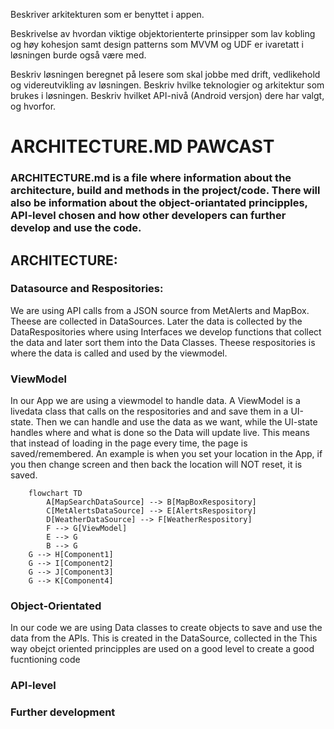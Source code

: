 Beskriver arkitekturen som er benyttet i appen.

Beskrivelse av hvordan viktige objektorienterte prinsipper som
lav kobling og høy kohesjon samt design patterns som MVVM
og UDF er ivaretatt i løsningen burde også være med.

Beskriv løsningen beregnet på lesere som skal jobbe med drift,
vedlikehold og videreutvikling av løsningen. Beskriv hvilke
teknologier og arkitektur som brukes i løsningen. Beskriv hvilket
API-nivå (Android versjon) dere har valgt, og hvorfor.


# ARCHITECTURE.MD PAWCAST
### ARCHITECTURE.md is a file where information about the architecture, build and methods in the project/code. There will also be information about the object-oriantated principples, API-level chosen and how other developers can further develop and use the code.

## ARCHITECTURE: 
### Datasource and Respositories:
We are using API calls from a JSON source from MetAlerts and MapBox. Theese are collected in DataSources. Later the data is collected by the DataRespositories where using Interfaces we develop functions that collect the data and later sort them into  the Data Classes. Theese respositories is where the data is called and used by the viewmodel. 

### ViewModel
In our App we are using a viewmodel to handle data. A ViewModel is a livedata class that calls on the respositories and and save them in a UI-state. Then we can handle and use the data as we want, while the UI-state handles where and what is done so the Data will update live. This means that instead of loading in the page every time, the page is saved/remembered. An example is when you set your location in the App, if you then change screen and then back the location will NOT reset, it is saved.

```mermaid
    flowchart TD
        A[MapSearchDataSource] --> B[MapBoxRespository]
        C[MetAlertsDataSource] --> E[AlertsRespository]
        D[WeatherDataSource] --> F[WeatherRespository]
        F --> G[ViewModel]
        E --> G
        B --> G
    G --> H[Component1]
    G --> I[Component2]
    G --> J[Component3]
    G --> K[Component4]  
```
### Object-Orientated
In our code we are using Data classes to create objects to save and use the data from the APIs. This is created in the DataSource, collected in the This way obejct oriented principples are used on a good level to create a good fucntioning code

### API-level

### Further development

